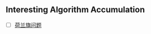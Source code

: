 ## Interesting Algorithm Accumulation

- [ ] [荷兰旗问题](https://github.com/julycoding/The-Art-Of-Programming-By-July/blob/master/ebook/zh/02.07.md)

